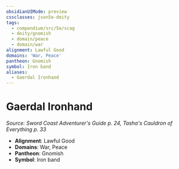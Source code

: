 ```yaml
---
obsidianUIMode: preview
cssclasses: json5e-deity
tags:
  - compendium/src/5e/scag
  - deity/gnomish
  - domain/peace
  - domain/war
alignment: Lawful Good
domains: 'War, Peace'
pantheon: Gnomish
symbol: Iron band
aliases:
  - Gaerdal Ironhand
---
```

# Gaerdal Ironhand
*Source: Sword Coast Adventurer's Guide p. 24, Tasha's Cauldron of Everything p. 33* 

- **Alignment**: Lawful Good
- **Domains**: War, Peace
- **Pantheon**: Gnomish
- **Symbol**: Iron band
